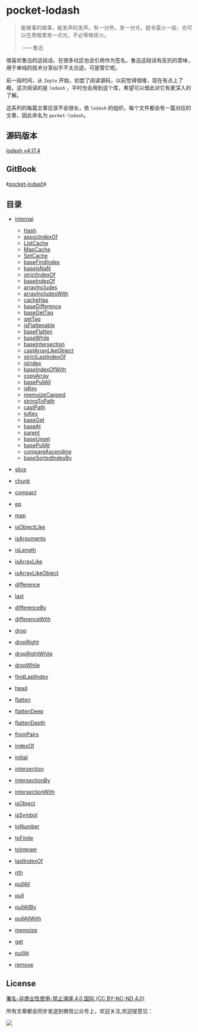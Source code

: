 # pocket-lodash

> 能做事的做事，能发声的发声。有一分热，发一分光，就令萤火一般，也可以在黑暗里发一点光，不必等候炬火。
>
> ​																					——鲁迅

很喜欢鲁迅的这段话，在很多社区也会引用作为签名。鲁迅这段话有反抗的意味，用于单纯的技术分享似乎不太合适，可是管它呢。

前一段时间，从 `Zepto` 开始，初尝了阅读源码，以前觉得很难，现在有点上了瘾，这次阅读的是 `lodash` ，平时也会用到这个库，希望可以借此对它有更深入的了解。

这系列的每篇文章应该不会很长，依 `lodash` 的组织，每个文件都会有一篇对应的文章，因此命名为 `pocket-lodash`。

## 源码版本

[lodash v4.17.4](https://github.com/lodash/lodash)

## GitBook

《[pocket-lodash](https://www.gitbook.com/book/yeyuqiudeng/pocket-lodash/details)》

## 目录

* [internal]()
  * [Hash](internal/Hash.md)
  * [assocIndexOf](internal/assocIndexOf.md)
  * [ListCache](internal/ListCache.md)
  * [MapCache](internal/MapCache.md)
  * [SetCache](internal/SetCache.md)
  * [baseFindIndex](internal/baseFindIndex.md)
  * [baseIsNaN](eq.md)
  * [strictIndexOf](internal/strictIndexOf.md)
  * [baseIndexOf](internal/baseIndexOf.md)
  * [arrayIncludes](internal/arrayIncludes.md)
  * [arrayIncludesWith](internal/arrayIncludesWith.md)
  * [cacheHas](internal/cacheHas.md)
  * [baseDifference](internal/baseDifference.md)
  * [baseGetTag](internal/baseGetTag.md)
  * [getTag](internal/getTag.md)
  * [isFlattenable](internal/isFlattenable.md)
  * [baseFlatten](internal/baseFlatten.md)
  * [baseWhile](internal/baseWhile.md)
  * [baseIntersection](internal/baseIntersection.md)
  * [castArrayLikeObject](internal/castArrayLikeObject.md)
  * [strictLastIndexOf](internal/strictLastIndexOf.md)
  * [isIndex](internal/isIndex.md)
  * [baseIndexOfWith](internal/baseIndexOfWith.md)
  * [copyArray](internal/copyArray.md)
  * [basePullAll](internal/basePullAll.md)
  * [isKey](internal/isKey.md)
  * [memoizeCapped](internal/memoizeCapped.md)
  * [stringToPath](internal/stringToPath.md)
  * [castPath](internal/castPath.md)
  * [toKey](internal/toKey.md)
  * [baseGet](internal/baseGet.md)
  * [baseAt](internal/baseAt.md)
  * [parent](internal/parent.md)
  * [baseUnset](internal/baseUnset.md)
  * [basePullAt](internal/basePullAt.md)
  * [compareAscending](internal/compareAscending.md)
  * [baseSortedIndexBy](internal/baseSortedIndexBy.md)


* [slice](slice.md)
* [chunk](chunk.md)
* [compact](compact.md)
* [eq](eq.md)
* [map](map.md)
* [isObjectLike](isObjectLike.md)
* [isArguments](isArguments.md)
* [isLength](isLength.md)
* [isArrayLike](isArrayLike.md)
* [isArrayLikeObject](isArrayLikeObject.md)
* [difference](difference.md)
* [last](last.md)
* [differenceBy](differenceBy.md)
* [differenceWith](differenceWith.md)
* [drop](drop.md)
* [dropRight](dropRight.md)
* [dropRightWhile](dropRightWhile.md)
* [dropWhile](dropWhile.md)
* [findLastIndex](findLastIndex.md)
* [head](head.md)
* [flatten](flatten.md)
* [flattenDeep](flattenDeep.md)
* [flattenDepth](flattenDepth.md)
* [fromPairs](fromPairs.md)
* [indexOf](indexOf.md)
* [initial](initial.md)
* [intersection](intersection.md)
* [intersectionBy](intersectionBy.md)
* [intersectionWith](intersectionWith.md)
* [isObject](isObject.md)
* [isSymbol](isSymbol.md)
* [toNumber](toNumber.md)
* [toFinite](toFinite.md)
* [toInteger](toInteger.md)
* [lastIndexOf](lastIndexOf.md)
* [nth](nth.md)
* [pullAll](pullAll.md)
* [pull](pull.md)
* [pullAllBy](pullAllBy.md)
* [pullAllWith](pullAllWith.md)
* [memoize](memoize.md)
* [get](get.md)
* [pullAt](pullAt.md)
* [remove](remove.md)

## License

[署名-非商业性使用-禁止演绎 4.0 国际 (CC BY-NC-ND 4.0)](http://creativecommons.org/licenses/by-nc-nd/4.0/)

所有文章都会同步发送到微信公众号上，欢迎关注,欢迎提意见：

  ![](https://raw.githubusercontent.com/yeyuqiudeng/resource/master/images/qrcode_front-end-article.jpg) 